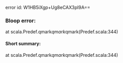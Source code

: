 error id: W1HB5iXgp+Ug8eCAX3pI9A==
### Bloop error:

at scala.Predef$.$qmark$qmark$qmark(Predef.scala:344)
#### Short summary: 

at scala.Predef$.$qmark$qmark$qmark(Predef.scala:344)